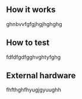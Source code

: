 <!---

This file is used to generate your project datasheet. Please fill in the information below and delete any unused
sections.

You can also include images in this folder and reference them in the markdown. Each image must be less than
512 kb in size, and the combined size of all images must be less than 1 MB.
-->

## How it works

ghnbvvfgfgjhgjhghghg
## How to test

fdfdfgdfgghvghtyfghg

## External hardware

fhfthghfhyugjgyuughh
